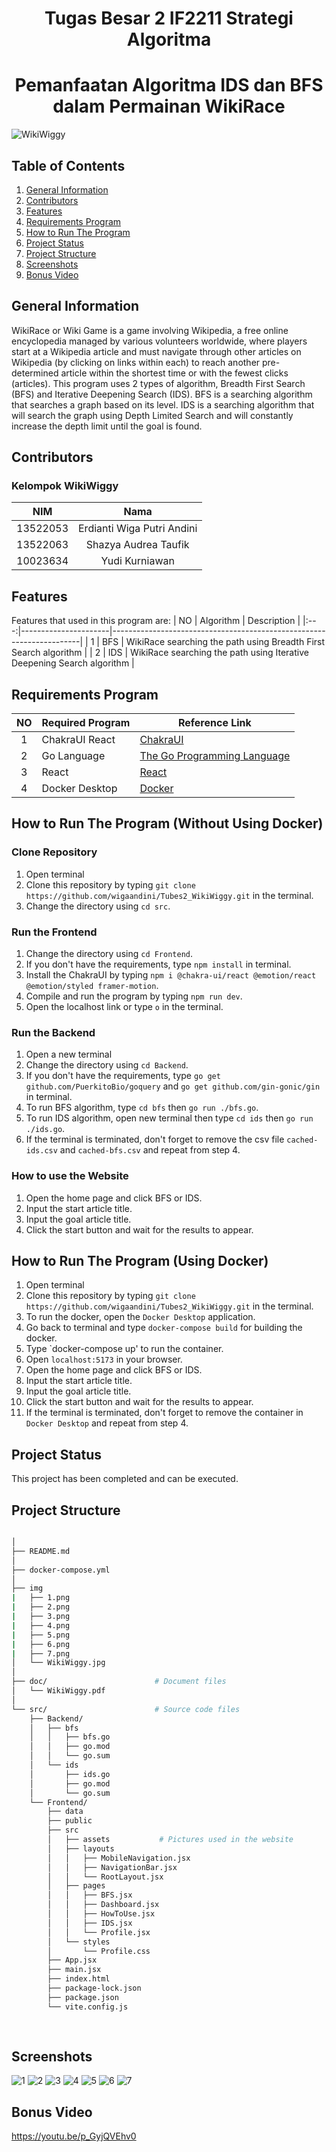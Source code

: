 <h1 align="center"> Tugas Besar 2 IF2211 Strategi Algoritma </h1>
<h1 align="center">  Pemanfaatan Algoritma IDS dan BFS dalam Permainan WikiRace </h1>

![WikiWiggy](img/WikiWiggy.jpg)

## Table of Contents
1. [General Information](#general-information)
2. [Contributors](#contributors)
3. [Features](#features)
4. [Requirements Program](#required_program)
5. [How to Run The Program](#how-to-run-the-program)
6. [Project Status](#project-status)
7. [Project Structure](#project-structure)
8. [Screenshots](#screenshots)
9. [Bonus Video](#bonus-video)


## General Information
WikiRace or Wiki Game is a game involving Wikipedia, a free online encyclopedia managed by various volunteers worldwide, where players start at a Wikipedia article and must navigate through other articles on Wikipedia (by clicking on links within each) to reach another pre-determined article within the shortest time or with the fewest clicks (articles). This program uses 2 types of algorithm, Breadth First Search (BFS) and Iterative Deepening Search (IDS). BFS is a searching algorithm that searches a graph based on its level. IDS is a searching algorithm that will search the graph using Depth Limited Search and will constantly increase the depth limit until the goal is found.


## Contributors
### **Kelompok WikiWiggy**
|   NIM    |                  Nama                  |
| :------: | :------------------------------------: |
| 13522053 |       Erdianti Wiga Putri Andini       |
| 13522063 |         Shazya Audrea Taufik           |
| 10023634 |            Yudi Kurniawan              |


## Features
Features that used in this program are:
| NO  | Algorithm            | Description                                                          |
|:---:|----------------------|----------------------------------------------------------------------|
| 1   | BFS                  | WikiRace searching the path using Breadth First Search algorithm     |
| 2   | IDS                  | WikiRace searching the path using Iterative Deepening Search algorithm   |


## Requirements Program
|   NO   |  Required Program                  |                           Reference Link                            |
| :----: | ---------------------------------- |---------------------------------------------------------------------|
|   1    | ChakraUI React                     | [ChakraUI](https://v2.chakra-ui.com/)                               |                            
|   2    | Go Language                        | [The Go Programming Language](https://go.dev)                       |
|   3    | React                              | [React](https://react.dev)                                          |
|   4    | Docker Desktop                     | [Docker](https://www.docker.com/products/docker-desktop/)           |


## How to Run The Program (Without Using Docker)
### Clone Repository
1. Open terminal
2. Clone this repository by typing `git clone https://github.com/wigaandini/Tubes2_WikiWiggy.git` in the terminal.
3. Change the directory using `cd src`.
### Run the Frontend
1. Change the directory using `cd Frontend`.
2. If you don't have the requirements, type `npm install` in terminal.
3. Install the ChakraUI by typing `npm i @chakra-ui/react @emotion/react @emotion/styled framer-motion`.
4. Compile and run the program by typing `npm run dev`.
5. Open the localhost link or type `o` in the terminal.
### Run the Backend
1. Open a new terminal
2. Change the directory using `cd Backend`.
3. If you don't have the requirements, type `go get github.com/PuerkitoBio/goquery` and  `go get github.com/gin-gonic/gin` in terminal.
4. To run BFS algorithm, type `cd bfs` then `go run ./bfs.go`.
5. To run IDS algorithm, open new terminal then type `cd ids` then `go run ./ids.go`.
6. If the terminal is terminated, don't forget to remove the csv file `cached-ids.csv` and `cached-bfs.csv` and repeat from step 4.
### How to use the Website
1. Open the home page and click BFS or IDS.
2. Input the start article title.
3. Input the goal article title.
4. Click the start button and wait for the results to appear.


## How to Run The Program (Using Docker)
1. Open terminal
2. Clone this repository by typing `git clone https://github.com/wigaandini/Tubes2_WikiWiggy.git` in the terminal.
3. To run the docker, open the `Docker Desktop` application.
4. Go back to terminal and type `docker-compose build` for building the docker.
5. Type `docker-compose up' to run the container.
6. Open `localhost:5173` in your browser.
7. Open the home page and click BFS or IDS.
8. Input the start article title.
9. Input the goal article title.
10. Click the start button and wait for the results to appear.
11. If the terminal is terminated, don't forget to remove the container in `Docker Desktop` and repeat from step 4.


## Project Status
This project has been completed and can be executed.


## Project Structure
```bash

│
├── README.md
│
├── docker-compose.yml
│
├── img
|   ├── 1.png
|   ├── 2.png
|   ├── 3.png
|   ├── 4.png
|   ├── 5.png
|   ├── 6.png
|   ├── 7.png
│   └── WikiWiggy.jpg
│
├── doc/                        # Document files
│   └── WikiWiggy.pdf
│
└── src/                        # Source code files
    ├── Backend/                
    │   ├── bfs
    │   │   ├── bfs.go
    │   │   ├── go.mod
    │   │   └── go.sum
    │   └── ids
    │       ├── ids.go
    │       ├── go.mod
    │       └── go.sum
    └── Frontend/                
        ├── data 
        ├── public
        ├── src
        │   ├── assets           # Pictures used in the website
        │   ├── layouts
        │   │   ├── MobileNavigation.jsx
        │   │   ├── NavigationBar.jsx
        │   │   └── RootLayout.jsx
        │   ├── pages
        │   │   ├── BFS.jsx
        │   │   ├── Dashboard.jsx
        │   │   ├── HowToUse.jsx
        │   │   ├── IDS.jsx
        │   │   └── Profile.jsx
        │   └── styles
        │       └── Profile.css
        ├── App.jsx
        ├── main.jsx
        ├── index.html
        ├── package-lock.json
        ├── package.json
        └── vite.config.js
                                   
        
```

## Screenshots
![1](img/1.png)
![2](img/2.png)
![3](img/3.png)
![4](img/4.png)
![5](img/5.png)
![6](img/6.png)
![7](img/7.png)


## Bonus Video
https://youtu.be/p_GyjQVEhv0

